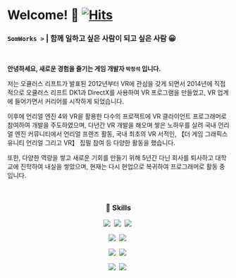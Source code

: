 # Welcome! 👋 [![Hits](https://hits.seeyoufarm.com/api/count/incr/badge.svg?url=https%3A%2F%2Fgithub.com%2FSombusta)](https://hits.seeyoufarm.com)	

### **`SomWorks >`** | 함께 일하고 싶은 사람이 되고 싶은 사람 😀
<br>

**안녕하세요,
새로운 경험을 즐기는 게임 개발자 `박정석` 입니다.**

저는 오큘러스 리프트가 발표된 2012년부터 VR에 관심을 갖게 되면서 2014년에 직접적으로 오큘러스 리프트 DK1과 DirectX를 사용하여 VR 프로그램을 만들었고, VR 업계에 들어가면서 커리어를 시작하게 되었습니다.

이후에 언리얼 엔진 4와 VR을 활용한 다수의 프로젝트에 VR 클라이언트 프로그래머로 참여하여 개발을 주도하였으며, 다년간 VR 개발을 해오며 쌓은 노하우를 살려 국내 언리얼 엔진 커뮤니티에서 언리얼 프렌즈 활동, 국내 최초의 VR 서적인, 【더 게임 그래픽스 유니티 언리얼 그리고 VR】 집필 참여 등 다양한 활동을 했습니다.

또한, 다양한 역량을 쌓고 새로운 기회를 만들기 위해 5년간 다닌 회사를 퇴사하고 대학교에 진학하여 내실을 쌓았으며, 현재는 다시 현업으로 복귀하여 프로그래머로 활동 중입니다.

<br>

<div align=center>  

### **🚀 Skills**
<img src="https://img.shields.io/badge/Cpp-00599C?style=flat&logo=cplusplus&logoColor=white"/></a>&nbsp;
<img src="https://img.shields.io/badge/C Sharp-239120?style=flat&logo=csharp&logoColor=white"/></a>&nbsp;
<img src="https://img.shields.io/badge/Go-00ADD8?style=flat&logo=go&logoColor=white"/></a>&nbsp;

<img src="https://img.shields.io/badge/Unreal Engine-0E1128?style=flat&logo=unrealengine&logoColor=white"/></a>&nbsp;
<img src="https://img.shields.io/badge/Unity-222324?style=flat&logo=unity&logoColor=white"/></a>&nbsp;

<img src="https://img.shields.io/badge/MongoDB-47A248?style=flat&logo=mongodb&logoColor=white"/></a>&nbsp;
<img src="https://img.shields.io/badge/Redis-DC382D?style=flat&logo=redis&logoColor=white"/></a>&nbsp;

<img src="https://img.shields.io/badge/Git-F05032?style=flat&logo=git&logoColor=white"/></a>&nbsp;
<img src="https://img.shields.io/badge/SVN-809CC9?style=flat&logo=subversion&logoColor=white"/></a>&nbsp;

</div>

<!--
**Sombusta/Sombusta** is a ✨ _special_ ✨ repository because its `README.md` (this file) appears on your GitHub profile.

Here are some ideas to get you started:

- 🔭 I’m currently working on ...
- 🌱 I’m currently learning ...
- 👯 I’m looking to collaborate on ...
- 🤔 I’m looking for help with ...
- 💬 Ask me about ...
- 📫 How to reach me: ...
- 😄 Pronouns: ...
- ⚡ Fun fact: ...

- **`ShovelWorks Studio`** | Creative Director, Client Programmer
- **`Action Square`** | Client Programmer

-->

